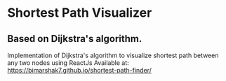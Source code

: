 # Shortest Path Visualizer

## Based on Dijkstra's algorithm.

Implementation of Dijkstra's algorithm to visualize shortest path between any two nodes using ReactJs
Available at: https://bimarshak7.github.io/shortest-path-finder/
